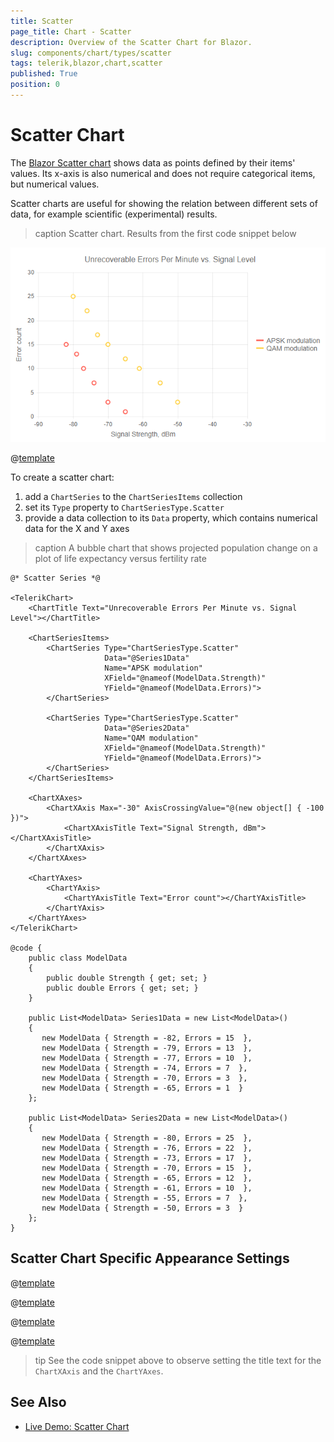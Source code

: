 ```yaml
---
title: Scatter
page_title: Chart - Scatter
description: Overview of the Scatter Chart for Blazor.
slug: components/chart/types/scatter
tags: telerik,blazor,chart,scatter
published: True
position: 0
---
```


# Scatter Chart

The <a href="https://www.telerik.com/blazor-ui/scatter-chart" target="_blank">Blazor Scatter chart</a> shows data as points defined by their items' values. Its x-axis is also numerical and does not require categorical items, but numerical values.

Scatter charts are useful for showing the relation between different sets of data, for example scientific (experimental) results.

>caption Scatter chart. Results from the first code snippet below

![](images/basic-scatter-chart.png)

@[template](/_contentTemplates/chart/link-to-basics.md#understand-basics-and-databinding-first)

To create a scatter chart:

1. add a `ChartSeries` to the `ChartSeriesItems` collection
2. set its `Type` property to `ChartSeriesType.Scatter`
3. provide a data collection to its `Data` property, which contains numerical data for the X and Y axes


>caption A bubble chart that shows projected population change on a plot of life expectancy versus fertility rate

````CSHTML
@* Scatter Series *@

<TelerikChart>
    <ChartTitle Text="Unrecoverable Errors Per Minute vs. Signal Level"></ChartTitle>

    <ChartSeriesItems>
        <ChartSeries Type="ChartSeriesType.Scatter"
                     Data="@Series1Data"
                     Name="APSK modulation"
                     XField="@nameof(ModelData.Strength)"
                     YField="@nameof(ModelData.Errors)">
        </ChartSeries>

        <ChartSeries Type="ChartSeriesType.Scatter"
                     Data="@Series2Data"
                     Name="QAM modulation"
                     XField="@nameof(ModelData.Strength)"
                     YField="@nameof(ModelData.Errors)">
        </ChartSeries>
    </ChartSeriesItems>

    <ChartXAxes>
        <ChartXAxis Max="-30" AxisCrossingValue="@(new object[] { -100 })">
            <ChartXAxisTitle Text="Signal Strength, dBm"></ChartXAxisTitle>
        </ChartXAxis>
    </ChartXAxes>

    <ChartYAxes>
        <ChartYAxis>
            <ChartYAxisTitle Text="Error count"></ChartYAxisTitle>
        </ChartYAxis>
    </ChartYAxes>
</TelerikChart>

@code {
    public class ModelData
    {
        public double Strength { get; set; }
        public double Errors { get; set; }
    }

    public List<ModelData> Series1Data = new List<ModelData>()
    {
       new ModelData { Strength = -82, Errors = 15  },
       new ModelData { Strength = -79, Errors = 13  },
       new ModelData { Strength = -77, Errors = 10  },
       new ModelData { Strength = -74, Errors = 7  },
       new ModelData { Strength = -70, Errors = 3  },
       new ModelData { Strength = -65, Errors = 1  }
    };

    public List<ModelData> Series2Data = new List<ModelData>()
    {
       new ModelData { Strength = -80, Errors = 25  },
       new ModelData { Strength = -76, Errors = 22  },
       new ModelData { Strength = -73, Errors = 17  },
       new ModelData { Strength = -70, Errors = 15  },
       new ModelData { Strength = -65, Errors = 12  },
       new ModelData { Strength = -61, Errors = 10  },
       new ModelData { Strength = -55, Errors = 7  },
       new ModelData { Strength = -50, Errors = 3  }
    };
}
````


## Scatter Chart Specific Appearance Settings

@[template](/_contentTemplates/chart/link-to-basics.md#markers-line-scatter)

@[template](/_contentTemplates/chart/link-to-basics.md#color-line-scatter)

@[template](/_contentTemplates/chart/link-to-basics.md#configurable-nested-chart-settings)

@[template](/_contentTemplates/chart/link-to-basics.md#configurable-nested-chart-settings-numerical)

>tip See the code snippet above to observe setting the title text for the `ChartXAxis` and the `ChartYAxes`.

## See Also

  * [Live Demo: Scatter Chart](https://demos.telerik.com/blazor-ui/chart/scatter-chart)
